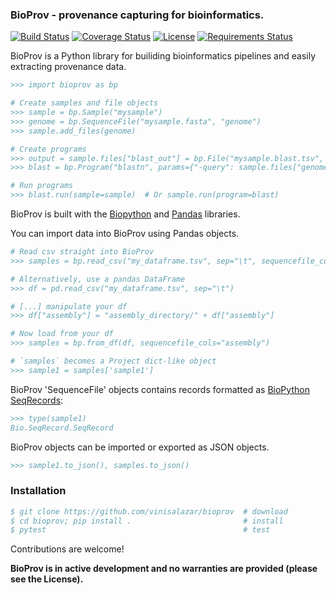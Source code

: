 ### BioProv - provenance capturing for bioinformatics.

[![Build Status](https://travis-ci.org/vinisalazar/BioProv.svg?branch=master)](https://travis-ci.org/vinisalazar/BioProv)
[![Coverage Status](https://coveralls.io/repos/github/vinisalazar/BioProv/badge.svg?branch=master&service=github)](https://coveralls.io/github/vinisalazar/BioProv?branch=master&service=github)
[![License](https://img.shields.io/github/license/vinisalazar/bioprov)](https://img.shields.io/github/license/vinisalazar/bioprov)
[![Requirements Status](https://requires.io/github/vinisalazar/BioProv/requirements.svg?branch=master)](https://requires.io/github/vinisalazar/BioProv/requirements/?branch=master)

BioProv is a Python library for builiding bioinformatics pipelines and easily extracting provenance data.

```bibtex
>>> import bioprov as bp

# Create samples and file objects
>>> sample = bp.Sample("mysample")
>>> genome = bp.SequenceFile("mysample.fasta", "genome")
>>> sample.add_files(genome)

# Create programs
>>> output = sample.files["blast_out"] = bp.File("mysample.blast.tsv", "blast_out")
>>> blast = bp.Program("blastn", params={"-query": sample.files["genome"], "-db": "mydb.fasta", "-out": output})

# Run programs
>>> blast.run(sample=sample)  # Or sample.run(program=blast)
```

BioProv is built with the [Biopython](https://biopython.org/) and [Pandas](http://pandas.pydata.org/) libraries.

You can import data into BioProv using Pandas objects.

```bibtex
# Read csv straight into BioProv
>>> samples = bp.read_csv("my_dataframe.tsv", sep="\t", sequencefile_cols="assembly")

# Alternatively, use a pandas DataFrame
>>> df = pd.read_csv("my_dataframe.tsv", sep="\t")

# [...] manipulate your df
>>> df["assembly"] = "assembly_directory/" + df["assembly"]

# Now load from your df
>>> samples = bp.from_df(df, sequencefile_cols="assembly")

# `samples` becomes a Project dict-like object
>>> sample1 = samples['sample1']
```

BioProv 'SequenceFile' objects contains records formatted as [BioPython SeqRecords](https://biopython.org/wiki/SeqRecord):

```bibtex
>>> type(sample1)
Bio.SeqRecord.SeqRecord
```

BioProv objects can be imported or exported as JSON objects.

```bibtex
>>> sample1.to_json(), samples.to_json()
```


### Installation

```bibtex
$ git clone https://github.com/vinisalazar/bioprov  # download
$ cd bioprov; pip install .                         # install
$ pytest                                            # test
```

Contributions are welcome!

**BioProv is in active development and no warranties are provided (please see the License).**
